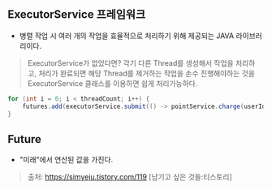## ExecutorService 프레임워크
- 병렬 작업 시 여러 개의 작업을 효율적으로 처리하기 위해 제공되는 JAVA 라이브러리이다.

> ExecutorService가 없었다면? 
> 각기 다른 Thread를 생성해서 작업을 처리하고, 처리가 완료되면 해당 Thread를 제거하는 작업을 손수 진행해야하는 것을 ExecutorService 클래스를 이용하면 쉽게 처리가능하다.


```java
for (int i = 0; i < threadCount; i++) {
    futures.add(executorService.submit(() -> pointService.charge(userId,chargeAmount)));
}
```


## Future

- "미래"에서 연산된 값을 가진다. 




> 출처: https://simyeju.tistory.com/119 [남기고 싶은 것들:티스토리]